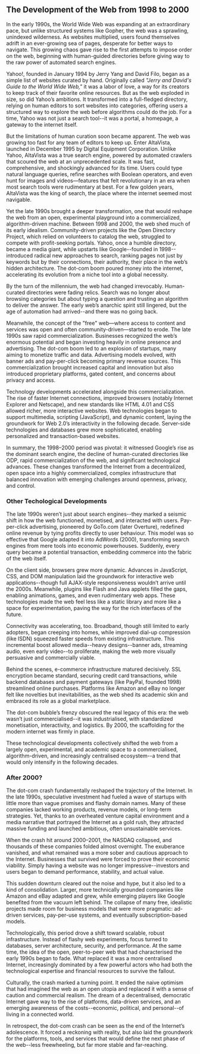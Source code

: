 
## The Development of the Web from 1998 to 2000

In the early 1990s, the World Wide Web was expanding at an extraordinary pace, but unlike
structured systems like Gopher, the web was a sprawling, unindexed wilderness. As websites
multiplied, users found themselves adrift in an ever-growing sea of pages, desperate for
better ways to navigate. This growing chaos gave rise to the first attempts to impose order
on the web, beginning with human-guided directories before giving way to the raw power of
automated search engines.  

Yahoo!, founded in January 1994 by Jerry Yang and David Filo, began as a simple list of
websites curated by hand. Originally called *"Jerry and David's Guide to the World Wide Web,"*
it was a labor of love, a way for its creators to keep track of their favorite online resources.
But as the web exploded in size, so did Yahoo’s ambitions. It transformed into a full-fledged
directory, relying on human editors to sort websites into categories, offering users a
structured way to explore the web before algorithms could do the job. For a time, Yahoo
was not just a search tool--it was a portal, a homepage, a gateway to the internet itself.  

But the limitations of human curation soon became apparent. The web was growing too fast for
any team of editors to keep up. Enter AltaVista, launched in December 1995 by Digital Equipment
Corporation. Unlike Yahoo, AltaVista was a true search engine, powered by automated crawlers
that scoured the web at an unprecedented scale. It was fast, comprehensive, and shockingly
advanced for its time. Users could type natural language queries, refine searches with Boolean
operators, and even hunt for images and videos—features that felt revolutionary in an era
when most search tools were rudimentary at best. For a few golden years, AltaVista was the
king of search, the place where the internet seemed most navigable.  

Yet the late 1990s brought a deeper transformation, one that would reshape the web from an
open, experimental playground into a commercialized, algorithm-driven machine. Between 1998
and 2000, the web shed much of its early idealism. Community-driven projects like the Open
Directory Project, which relied on volunteers to catalog the web, struggled to compete with
profit-seeking portals. Yahoo, once a humble directory, became a media giant, while upstarts
like Google--founded in 1998--introduced radical new approaches to search, ranking pages
not just by keywords but by their connections, their authority, their place in the web’s
hidden architecture. The dot-com boom poured money into the internet, accelerating its
evolution from a niche tool into a global necessity.  

By the turn of the millennium, the web had changed irrevocably. Human-curated directories
were fading relics. Search was no longer about browsing categories but about typing a
question and trusting an algorithm to deliver the answer. The early web’s anarchic spirit
still lingered, but the age of automation had arrived--and there was no going back.  

Meanwhile, the concept of the "free" web—where access to content and services was open and
often community-driven—started to erode. The late 1990s saw rapid commercialization.
Businesses recognized the web’s enormous potential and began investing heavily in online
presence and advertising. The dot-com boom led to an explosion of startups, many aiming
to monetize traffic and data. Advertising models evolved, with banner ads and pay-per-click
becoming primary revenue sources. This commercialization brought increased capital and
innovation but also introduced proprietary platforms, gated content, and concerns about
privacy and access.

Technology developments accelerated alongside this commercialization. The rise of faster
Internet connections, improved browsers (notably Internet Explorer and Netscape), and new
standards like HTML 4.01 and CSS allowed richer, more interactive websites. Web technologies
began to support multimedia, scripting (JavaScript), and dynamic content, laying the
groundwork for Web 2.0’s interactivity in the following decade. Server-side technologies
and databases grew more sophisticated, enabling personalized and transaction-based websites.

In summary, the 1998–2000 period was pivotal: it witnessed Google’s rise as the dominant
search engine, the decline of human-curated directories like ODP, rapid commercialization
of the web, and significant technological advances. These changes transformed the Internet
from a decentralized, open space into a highly commercialized, complex infrastructure that
balanced innovation with emerging challenges around openness, privacy, and control.


### Other Techological Developments

The late 1990s weren’t just about search engines--they marked a seismic shift in how the
web functioned, monetised, and interacted with users. Pay-per-click advertising, pioneered
by GoTo.com (later Overture), redefined online revenue by tying profits directly to user
behaviour. This model was so effective that Google adapted it into AdWords (2000), transforming
search engines from mere tools into economic powerhouses. Suddenly, every query became a
potential transaction, embedding commerce into the fabric of the web itself.

On the client side, browsers grew more dynamic. Advances in JavaScript, CSS, and DOM manipulation
laid the groundwork for interactive web applications--though full AJAX-style responsiveness
wouldn’t arrive until the 2000s. Meanwhile, plugins like Flash and Java applets filled the gaps,
enabling animations, games, and even rudimentary web apps. These technologies made the web
feel less like a static library and more like a space for experimentation, paving the way
for the rich interfaces of the future.

Connectivity was accelerating, too. Broadband, though still limited to early adopters,
began creeping into homes, while improved dial-up compression (like ISDN) squeezed faster
speeds from existing infrastructure. This incremental boost allowed media--heavy
designs--banner ads, streaming audio, even early video--to proliferate, making the web
more visually persuasive and commercially viable.

Behind the scenes, e-commerce infrastructure matured decisively. SSL encryption became
standard, securing credit card transactions, while backend databases and payment gateways
(like PayPal, founded 1998) streamlined online purchases. Platforms like Amazon and eBay
no longer felt like novelties but inevitabilities, as the web shed its academic skin
and embraced its role as a global marketplace.

The dot-com bubble’s frenzy obscured the real legacy of this era: the web wasn’t just
commercialised--it was industrialised, with standardized monetisation, interactivity,
and logistics. By 2000, the scaffolding for the modern internet was firmly in place.

These technological developments collectively shifted the web from a largely open,
experimental, and academic space to a commercialised, algorithm-driven, and increasingly
centralised ecosystem--a trend that would only intensify in the following decades.


### After 2000?

The dot-com crash fundamentally reshaped the trajectory of the Internet. In the late 1990s,
speculative investment had fueled a wave of startups with little more than vague promises
and flashy domain names. Many of these companies lacked working products, revenue models,
or long-term strategies. Yet, thanks to an overheated venture capital environment and a
media narrative that portrayed the Internet as a gold rush, they attracted massive funding
and launched ambitious, often unsustainable services.

When the crash hit around 2000–2001, the NASDAQ collapsed, and thousands of these companies
folded almost overnight. The exuberance vanished, and what remained was a more sober and
cautious approach to the Internet. Businesses that survived were forced to prove their
economic viability. Simply having a website was no longer impressive--investors and users
began to demand performance, stability, and actual value.

This sudden downturn cleared out the noise and hype, but it also led to a kind of consolidation.
Larger, more technically grounded companies like Amazon and eBay adapted and grew, while
emerging players like Google benefited from the vacuum left behind. The collapse of many
free, idealistic projects made room for business models that were more pragmatic: ad-driven
services, pay-per-use systems, and eventually subscription-based models.

Technologically, this period drove a shift toward scalable, robust infrastructure. Instead
of flashy web experiments, focus turned to databases, server architecture, security, and
performance. At the same time, the idea of the open, peer-to-peer web that had characterised
the early 1990s began to fade. What replaced it was a more centralised Internet, increasingly
dominated by a few powerful actors who had both the technological expertise and financial
resources to survive the fallout.

Culturally, the crash marked a turning point. It ended the naive optimism that had imagined
the web as an open utopia and replaced it with a sense of caution and commercial realism.
The dream of a decentralised, democratic Internet gave way to the rise of platforms, data-driven
services, and an emerging awareness of the costs--economic, political, and personal--of
living in a connected world.

In retrospect, the dot-com crash can be seen as the end of the Internet’s adolescence. It
forced a reckoning with reality, but also laid the groundwork for the platforms, tools, and
services that would define the next phase of the web--less freewheeling, but far more stable
and far-reaching.

